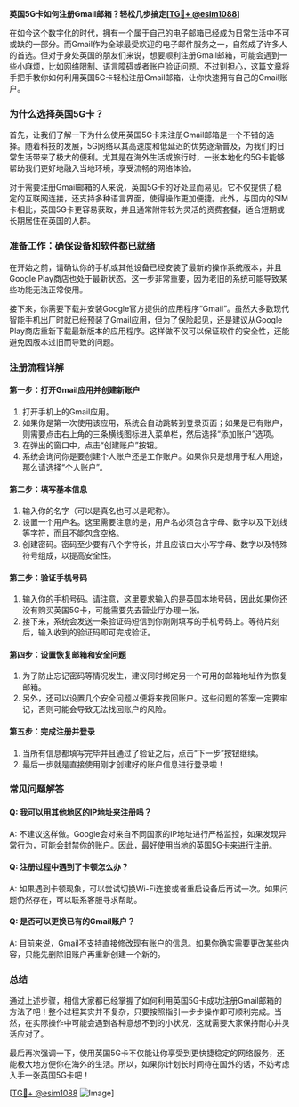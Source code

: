 **英国5G卡如何注册Gmail邮箱？轻松几步搞定[[TG💪+ @esim1088](https://t.me/s/esim1088)]**

在如今这个数字化的时代，拥有一个属于自己的电子邮箱已经成为日常生活中不可或缺的一部分。而Gmail作为全球最受欢迎的电子邮件服务之一，自然成了许多人的首选。但对于身处英国的朋友们来说，想要顺利注册Gmail邮箱，可能会遇到一些小麻烦，比如网络限制、语言障碍或者账户验证问题。不过别担心，这篇文章将手把手教你如何利用英国5G卡轻松注册Gmail邮箱，让你快速拥有自己的Gmail账户。

### **为什么选择英国5G卡？**

首先，让我们了解一下为什么使用英国5G卡来注册Gmail邮箱是一个不错的选择。随着科技的发展，5G网络以其高速度和低延迟的优势逐渐普及，为我们的日常生活带来了极大的便利。尤其是在海外生活或旅行时，一张本地化的5G卡能够帮助我们更好地融入当地环境，享受流畅的网络体验。

对于需要注册Gmail邮箱的人来说，英国5G卡的好处显而易见。它不仅提供了稳定的互联网连接，还支持多种语言界面，使得操作更加便捷。此外，与国内的SIM卡相比，英国5G卡更容易获取，并且通常附带较为灵活的资费套餐，适合短期或长期居住在英国的人群。

### **准备工作：确保设备和软件都已就绪**

在开始之前，请确认你的手机或其他设备已经安装了最新的操作系统版本，并且Google Play商店也处于最新状态。这一步非常重要，因为老旧的系统可能导致某些功能无法正常使用。

接下来，你需要下载并安装Google官方提供的应用程序“Gmail”。虽然大多数现代智能手机出厂时就已经预装了Gmail应用，但为了保险起见，还是建议从Google Play商店重新下载最新版本的应用程序。这样做不仅可以保证软件的安全性，还能避免因版本过旧而导致的问题。

### **注册流程详解**

#### **第一步：打开Gmail应用并创建新账户**

1. 打开手机上的Gmail应用。
2. 如果你是第一次使用该应用，系统会自动跳转到登录页面；如果是已有账户，则需要点击右上角的三条横线图标进入菜单栏，然后选择“添加账户”选项。
3. 在弹出的窗口中，点击“创建账户”按钮。
4. 系统会询问你是要创建个人账户还是工作账户。如果你只是想用于私人用途，那么请选择“个人账户”。

#### **第二步：填写基本信息**

1. 输入你的名字（可以是真名也可以是昵称）。
2. 设置一个用户名。这里需要注意的是，用户名必须包含字母、数字以及下划线等字符，而且不能包含空格。
3. 创建密码。密码至少要有八个字符长，并且应该由大小写字母、数字以及特殊符号组成，以提高安全性。

#### **第三步：验证手机号码**

1. 输入你的手机号码。请注意，这里要求输入的是英国本地号码，因此如果你还没有购买英国5G卡，可能需要先去营业厅办理一张。
2. 接下来，系统会发送一条验证码短信到你刚刚填写的手机号码上。等待片刻后，输入收到的验证码即可完成验证。

#### **第四步：设置恢复邮箱和安全问题**

1. 为了防止忘记密码等情况发生，建议同时绑定另一个可用的邮箱地址作为恢复邮箱。
2. 另外，还可以设置几个安全问题以便将来找回账户。这些问题的答案一定要牢记，否则可能会导致无法找回账户的风险。

#### **第五步：完成注册并登录**

1. 当所有信息都填写完毕并且通过了验证之后，点击“下一步”按钮继续。
2. 最后一步就是直接使用刚才创建好的账户信息进行登录啦！

### **常见问题解答**

#### **Q: 我可以用其他地区的IP地址来注册吗？**
A: 不建议这样做。Google会对来自不同国家的IP地址进行严格监控，如果发现异常行为，可能会封禁你的账户。因此，最好使用当地的英国5G卡来进行注册。

#### **Q: 注册过程中遇到了卡顿怎么办？**
A: 如果遇到卡顿现象，可以尝试切换Wi-Fi连接或者重启设备后再试一次。如果问题仍然存在，可以联系客服寻求帮助。

#### **Q: 是否可以更换已有的Gmail账户？**
A: 目前来说，Gmail不支持直接修改现有账户的信息。如果你确实需要更改某些内容，只能先删除旧账户再重新创建一个新的。

### **总结**

通过上述步骤，相信大家都已经掌握了如何利用英国5G卡成功注册Gmail邮箱的方法了吧！整个过程其实并不复杂，只要按照指引一步步操作即可顺利完成。当然，在实际操作中可能会遇到各种意想不到的小状况，这就需要大家保持耐心并灵活应对了。

最后再次强调一下，使用英国5G卡不仅能让你享受到更快捷稳定的网络服务，还能极大地方便你在海外的生活。所以，如果你计划长时间待在国外的话，不妨考虑入手一张英国5G卡吧！

[[TG💪+ @esim1088](https://t.me/s/esim1088) ![Image](https://i.postimg.cc/4NQfJmqS/Snipaste-2025-05-13-00-14-12.png)]